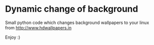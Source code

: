 # Dynamic change of background
Small python code which changes background wallpapers to your linux 
from http://www.hdwallpapers.in

Enjoy :)

